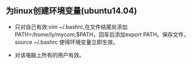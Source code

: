 ## 为linux创建环境变量(ubuntu14.04)

*  只对自己有效:vim ~/.bashrc,在文件结尾处添加PATH=/home/ly/mycom;$PATH，回车后添加export PATH。保存文件，source ~/.bashrc 使得环境变量立即生效。

* 对该电脑上所有的用户有效。

